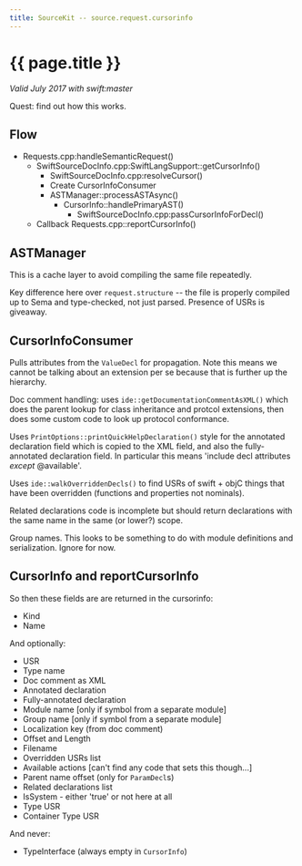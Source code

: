 ```yaml
---
title: SourceKit -- source.request.cursorinfo
---
```

# {{ page.title }}

*Valid July 2017 with swift:master*

Quest: find out how this works.

## Flow

* Requests.cpp:handleSemanticRequest()
    * SwiftSourceDocInfo.cpp:SwiftLangSupport::getCursorInfo()
        * SwiftSourceDocInfo.cpp:resolveCursor()
        * Create CursorInfoConsumer
        * ASTManager::processASTAsync()
            * CursorInfo::handlePrimaryAST()
                * SwiftSourceDocInfo.cpp:passCursorInfoForDecl()
    * Callback Requests.cpp::reportCursorInfo()

## ASTManager

This is a cache layer to avoid compiling the same file repeatedly.

Key difference here over `request.structure` -- the file is properly compiled
up to Sema and type-checked, not just parsed.  Presence of USRs is giveaway.

## CursorInfoConsumer

Pulls attributes from the `ValueDecl` for propagation.  Note this means we
cannot be talking about an extension per se because that is further up the
hierarchy.

Doc comment handling: uses `ide::getDocumentationCommentAsXML()` which does the
parent lookup for class inheritance and protcol extensions, then does some
custom code to look up protocol conformance.

Uses `PrintOptions::printQuickHelpDeclaration()` style for the annotated
declaration field which is copied to the XML field, and also the fully-annotated
declaration field.  In particular this means 'include decl attributes *except*
@available'.

Uses `ide::walkOverriddenDecls()` to find USRs of swift + objC things that have
been overridden (functions and properties not nominals).

Related declarations code is incomplete but should return declarations with
the same name in the same (or lower?) scope.

Group names.  This looks to be something to do with module definitions and
serialization.  Ignore for now.

## CursorInfo and reportCursorInfo

So then these fields are are returned in the cursorinfo:

* Kind
* Name

And optionally:
* USR
* Type name
* Doc comment as XML
* Annotated declaration
* Fully-annotated declaration
* Module name [only if symbol from a separate module]
* Group name [only if symbol from a separate module]
* Localization key (from doc comment)
* Offset and Length
* Filename
* Overridden USRs list
* Available actions [can't find any code that sets this though...]
* Parent name offset (only for `ParamDecl`s)
* Related declarations list
* IsSystem - either 'true' or not here at all
* Type USR
* Container Type USR 

And never:
* TypeInterface (always empty in `CursorInfo`)
